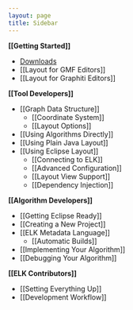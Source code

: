 ```yaml
---
layout: page
title: Sidebar
---
```

**[[Getting Started]]**
* [Downloads](https://www.eclipse.org/elk/downloads.php)
* [[Layout for GMF Editors]]
* [[Layout for Graphiti Editors]]

**[[Tool Developers]]**
* [[Graph Data Structure]]
  * [[Coordinate System]]
  * [[Layout Options]]
* [[Using Algorithms Directly]]
* [[Using Plain Java Layout]]
* [[Using Eclipse Layout]]
  * [[Connecting to ELK]]
  * [[Advanced Configuration]]
  * [[Layout View Support]]
  * [[Dependency Injection]]

**[[Algorithm Developers]]**
* [[Getting Eclipse Ready]]
* [[Creating a New Project]]
* [[ELK Metadata Language]]
  * [[Automatic Builds]]
* [[Implementing Your Algorithm]]
* [[Debugging Your Algorithm]]

**[[ELK Contributors]]**
* [[Setting Everything Up]]
* [[Development Workflow]]
